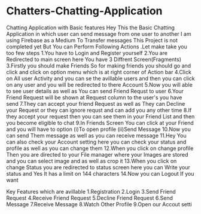 # Chatters-Chatting-Application
Chatting Application with Basic features 
Hey This the Basic Chatting Application in which user can send message from one user to another
I am using Firebase as a Medium To Transfer messages
This Project is not completed yet But You can Perform Following Actions .Let make take you too few steps
1.You have to Login and Register yourself
2.You are Redirected to main screen here You have 3 Diffrent Screen(Fragments)
3.Firstly you should make Friends So for making friends you should go and click and click on option menu which is at right corner of Action bar
4.Click on All user Activity and you can se the avillable users and then you can click on any user and you will be redirected to there Account
5.Now you will able to see user details as well as You can send Friend Requst to user
6.Your Friend Request will be shown at Request column to the user's you have send
7.They can accept your friend Request as well as They can Decline your Request or they can ignore requst and can add you any other time
8.If they accept your request then you can see them in your Friend List and then you become eligible to chat
9.In Friends Screen You can click at your Friend and you will have to option
(i)To open profile
(ii)Send Message
10.Now you can send Them message as well as you can receive message
11.Hey You can also check your Account setting here you can check your status and profile as well as you can change them
12.When you click on change profile Then you are directed to your File manager where your Images are stored and you can select image and as well as crop it
13.When you click on change Status you are redirected to status screen here you can Write your status and Yes It has a limit on 144 characters
14.Now you can Logout If you want



Key Features which are avillable 
1.Registration 
2.Login
3.Send Friend Request
4.Receive Friend Request
5.Decline Friend Request
6.Send Message
7.Receive Message
8.Watch Other Profile
9.Open our Accout setti

                                                                          
